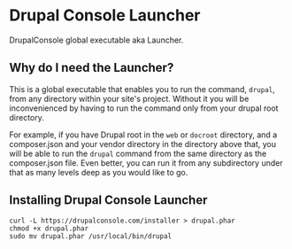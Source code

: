 # Drupal Console Launcher

DrupalConsole global executable aka Launcher.

## Why do I need the Launcher?
This is a global executable that enables you to run the command, `drupal`, from any directory within your site's project.
Without it you will be inconvenienced by having to run the command only from your drupal root directory.

For example, if you have Drupal root in the `web` or `docroot` directory, and a composer.json and your vendor directory in the directory above that, you will be able to run the `drupal` command from the same directory as the composer.json file. Even better, you can run it from any subdirectory under that as many levels deep as you would like to go.

## Installing Drupal Console Launcher
```
curl -L https://drupalconsole.com/installer > drupal.phar
chmod +x drupal.phar
sudo mv drupal.phar /usr/local/bin/drupal
```
